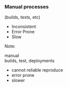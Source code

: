 ### Manual processes <!-- .element style="margin-bottom:0" -->
(builds, tests, etc) <!-- .element style="margin-top:0" -->

* Inconsistent
* Error Prone
* Slow

Note:

manual<br />
builds, test, deployments

* cannot reliable reproduce
* error prone
* slower
